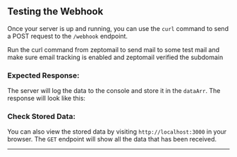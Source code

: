 ## Testing the Webhook

Once your server is up and running, you can use the `curl` command to send a POST request to the `/webhook` endpoint.

Run the curl command from zeptomail to send mail to some test mail  and make sure email tracking is enabled and zeptomail verified the subdomain

### Expected Response:

The server will log the data to the console and store it in the `dataArr`. The response will look like this:


### Check Stored Data:

You can also view the stored data by visiting `http://localhost:3000` in your browser. The `GET` endpoint will show all the data that has been received.

---
